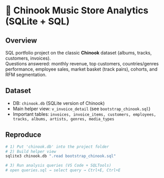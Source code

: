 # 🎵 Chinook Music Store Analytics (SQLite + SQL)

## Overview

SQL portfolio project on the classic **Chinook** dataset (albums, tracks, customers, invoices).  
Questions answered: monthly revenue, top customers, countries/genres performance, employee sales, market basket (track pairs), cohorts, and RFM segmentation.

## Dataset

- DB: `chinook.db` (SQLite version of Chinook)
- Main helper view: `v_invoice_detail` (see `bootstrap_chinook.sql`)
- Important tables: `invoices, invoice_items, customers, employees, tracks, albums, artists, genres, media_types`

## Reproduce

```bash
# 1) Put 'chinook.db' into the project folder
# 2) Build helper view
sqlite3 chinook.db ".read bootstrap_chinook.sql"

# 3) Run analysis queries (VS Code + SQLTools)
# open queries.sql → select query → Ctrl+E, Ctrl+E
```
